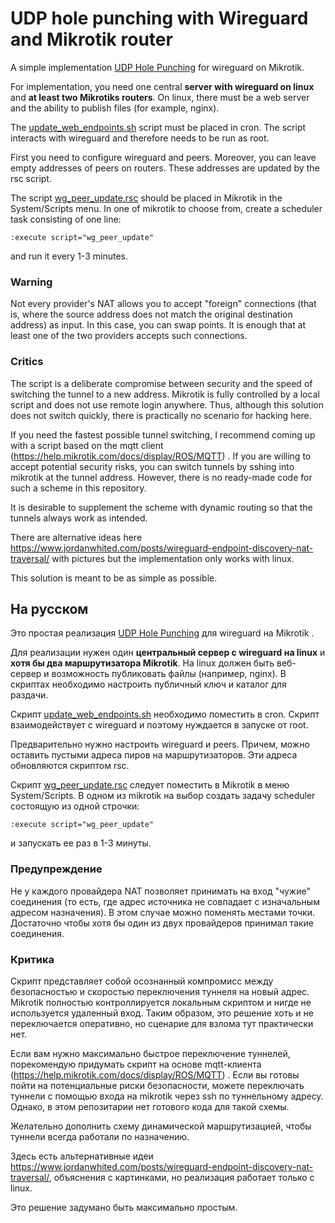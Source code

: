 # UDP hole punching with Wireguard and Mikrotik router #

A simple implementation [UDP Hole Punching](https://en.wikipedia.org/wiki/UDP_hole_punching) for wireguard on Mikrotik.

For implementation, you need one central **server with wireguard on linux** and **at least two Mikrotiks routers**. On linux, there must be a web server and the ability to publish files (for example, nginx).

The [update_web_endpoints.sh](update_web_endpoints.sh) script must be placed in cron. The script interacts with wireguard and therefore needs to be run as root.

First you need to configure wireguard and peers. Moreover, you can leave empty addresses of peers on routers. These addresses are updated by the rsc script.

The script [wg_peer_update.rsc](wg_peer_update.rsc) should be placed in Mikrotik in the System/Scripts menu.
In one of mikrotik to choose from, create a scheduler task consisting of one line:
```
:execute script="wg_peer_update"
```
and run it every 1-3 minutes.
### Warning ###
Not every provider's NAT allows you to accept "foreign" connections (that is, where the source address does not match the original destination address) as input. In this case, you can swap points. It is enough that at least one of the two providers accepts such connections.

### Critics ###
The script is a deliberate compromise between security and the speed of switching the tunnel to a new address.
Mikrotik is fully controlled by a local script and does not use remote login anywhere.
Thus, although this solution does not switch quickly, there is practically no scenario for hacking here.

If you need the fastest possible tunnel switching, I recommend coming up with a script based on the mqtt client (https://help.mikrotik.com/docs/display/ROS/MQTT) .
If you are willing to accept potential security risks, you can switch tunnels by sshing into mikrotik at the tunnel address.
However, there is no ready-made code for such a scheme in this repository.

It is desirable to supplement the scheme with dynamic routing so that the tunnels always work as intended.

There are alternative ideas here https://www.jordanwhited.com/posts/wireguard-endpoint-discovery-nat-traversal/ with pictures but the implementation only works with linux.

This solution is meant to be as simple as possible.


## На русском ##

Это простая реализация [UDP Hole Punching](https://en.wikipedia.org/wiki/UDP_hole_punching) для wireguard на Mikrotik .

Для реализации нужен один **центральный сервер с wireguard на linux** и **хотя бы два маршрутизатора Mikrotik**. На linux должен быть веб-сервер и возможность публиковать  файлы (например, nginx). В скриптах необходимо настроить публичный ключ и каталог для раздачи.

Скрипт [update_web_endpoints.sh](update_web_endpoints.sh) необходимо поместить в cron. Скрипт взаимодействует с wireguard и поэтому нуждается в запуске от root.

Предварительно нужно настроить wireguard и peers. Причем, можно оставить пустыми адреса пиров на маршрутизаторов. Эти адреса обновляются скриптом rsc.

Скрипт [wg_peer_update.rsc](wg_peer_update.rsc) следует поместить в Mikrotik в меню System/Scripts.
В одном из mikrotik на выбор создать задачу  scheduler состоящую из одной строчки:
```
:execute script="wg_peer_update"
```
и запускать ее раз в 1-3 минуты.

### Предупреждение ###
Не у каждого провайдера NAT позволяет принимать на вход "чужие" соединения (то есть, где адрес источника не совпадает с изначальным адресом назначения).
В этом случае можно поменять местами точки. Достаточно чтобы хотя бы один из двух провайдеров принимал такие соединения.

### Критика ###
Скрипт представляет собой осознанный компромисс между безопасностью и скоростью переключения туннеля на новый адрес.
Mikrotik полностью контроллируется локальным скриптом и нигде не используется удаленный вход.
Таким образом, это решение хоть и не переключается оперативно, но сценарие для взлома тут практически нет.

Если вам нужно максимально быстрое переключение туннелей, порекомендую придумать скрипт на основе mqtt-клиента (https://help.mikrotik.com/docs/display/ROS/MQTT) .
Если вы готовы пойти на потенциальные риски  безопасности, можете переключать туннели с помощью входа на mikrotik через ssh по туннельному адресу.
Однако, в этом репозитарии нет готового кода для такой схемы.

Желательно дополнить схему динамической маршрутизацией, чтобы туннели всегда работали по назначению.

Здесь есть альтернативные идеи https://www.jordanwhited.com/posts/wireguard-endpoint-discovery-nat-traversal/, объяснения с картинками, но реализация работает только с linux.

Это решение задумано быть максимально простым.